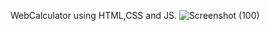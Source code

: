 WebCalculator using HTML,CSS and JS.
![Screenshot (100)](https://github.com/daemon966/WebCalculator/assets/121796405/62d3d77a-28d3-4157-a2c2-539e4c4f7a6c)
